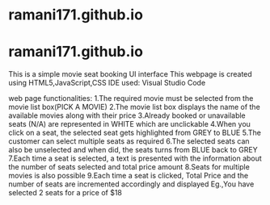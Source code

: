 # ramani171.github.io
# ramani171.github.io
This is a simple movie seat booking UI interface 
This webpage is created using HTML5,JavaScript,CSS
IDE used: Visual Studio Code

web page functionalities:
 1.The required movie must be selected from the movie list box(PICK A MOVIE)
 2.The movie list box displays the name of the available movies along with their price
 3.Already booked or unavailable seats (N/A) are represented in WHITE which are unclickable 
 4.When you click on a seat, the selected seat gets highlighted from GREY to BLUE
 5.The customer can select multiple seats as required
 6.The selected seats can also be unselected and when did, the seats turns from BLUE back to GREY
 7.Each time a seat is selected, a text is presented with the information about the number of seats
   selected and total price amount
 8.Seats for multiple movies is also possible
 9.Each time a seat is clicked, Total Price and the number of seats are incremented accordingly and displayed
   Eg.,You have selected 2 seats for a price of $18
